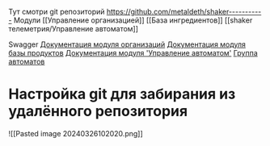 Тут смотри git репозиторий
https://github.com/metaldeth/shaker-----------
Модули
[[Управление организацией]]
[[База ингредиентов]]
[[shaker телеметрия/Управление автоматом]]

Swagger
[Документация модуля организаций](http://dev.ishaker.ru:8300/swagger-ui/index.html#/)
[Документация модуля базы продуктов](http://dev.ishaker.ru:8305/swagger-ui/index.html)
[Документация модуля 'Управление автоматом'](http://dev.ishaker.ru:8310/swagger-ui/index.html)
[Группа автоматов](http://dev.ishaker.ru:8320/swagger/index.html#)

# Настройка git для забирания из удалённого репозитория
![[Pasted image 20240326102020.png]]

